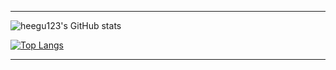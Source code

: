 </div>

<hr>

<div>


![heegu123's GitHub stats](https://github-readme-stats.vercel.app/api?username=heegu123&count_private=true&theme=tokyonight&show_icons=true)
<div>
  
[![Top Langs](https://github-readme-stats.vercel.app/api/top-langs/?username=heegu123&theme=tokyonight&show_icons=true)](https://github.com/heegu123/github-readme-stats)
<div>


<hr>

</div>

<!--
**heegu123/heegu123** is a ✨ _special_ ✨ repository because its `README.md` (this file) appears on your GitHub profile.

Here are some ideas to get you started:

- 🔭 I’m currently working on ...
- 🌱 I’m currently learning ...
- 👯 I’m looking to collaborate on ...
- 🤔 I’m looking for help with ...
- 💬 Ask me about ...
- 📫 How to reach me: ...
- 😄 Pronouns: ...
- ⚡ Fun fact: ...
-->
